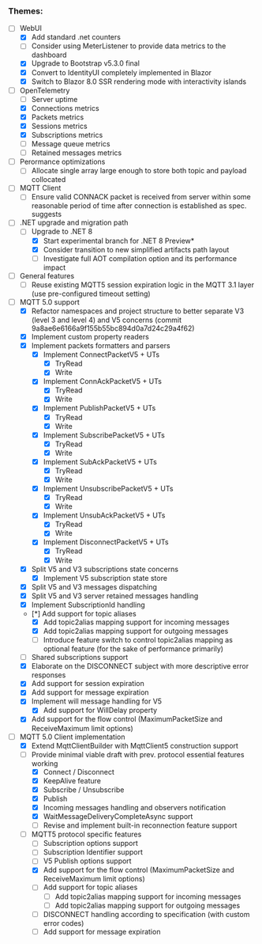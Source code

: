 
### Themes:

- [ ] WebUI
  - [x] Add standard .net counters
  - [ ] Consider using MeterListener to provide data metrics to the dashboard
  - [x] Upgrade to Bootstrap v5.3.0 final
  - [x] Convert to IdentityUI completely implemented in Blazor
  - [x] Switch to Blazor 8.0 SSR rendering mode with interactivity islands
- [ ] OpenTelemetry
  - [ ] Server uptime
  - [x] Connections metrics
  - [x] Packets metrics
  - [x] Sessions metrics
  - [x] Subscriptions metrics
  - [ ] Message queue metrics
  - [ ] Retained messages metrics
- [ ] Perormance optimizations
  - [ ] Allocate single array large enough to store both topic and payload collocated
- [ ] MQTT Client
  - [ ] Ensure valid CONNACK packet is received from server within some reasonable period of time after connection is established as spec. suggests
- [ ] .NET upgrade and migration path
  - [ ] Upgrade to .NET 8
    - [x] Start experimental branch for .NET 8 Preview*
    - [x] Consider transition to new simplified artifacts path layout
    - [ ] Investigate full AOT compilation option and its performance impact
- [ ] General features
  - [ ] Reuse existing MQTT5 session expiration logic in the MQTT 3.1 layer (use pre-configured timeout setting) 
- [ ] MQTT 5.0 support
  - [x] Refactor namespaces and project structure to better separate V3 (level 3 and level 4) and V5 concerns (commit 9a8ae6e6166a9f155b55bc894d0a7d24c29a4f62)
  - [x] Implement custom property readers
  - [x] Implement packets formatters and parsers
    - [x] Implement ConnectPacketV5 + UTs
      - [x] TryRead
      - [x] Write
    - [x] Implement ConnAckPacketV5 + UTs
      - [x] TryRead
      - [x] Write
    - [x] Implement PublishPacketV5 + UTs
      - [x] TryRead
      - [x] Write
    - [x] Implement SubscribePacketV5 + UTs
      - [x] TryRead
      - [x] Write
    - [x] Implement SubAckPacketV5 + UTs 
      - [x] TryRead
      - [x] Write
    - [x] Implement UnsubscribePacketV5 + UTs
      - [x] TryRead
      - [x] Write
    - [x] Implement UnsubAckPacketV5 + UTs 
      - [x] TryRead
      - [x] Write
    - [x] Implement DisconnectPacketV5 + UTs 
      - [x] TryRead
      - [x] Write
  - [x] Split V5 and V3 subscriptions state concerns
    - [x] Implement V5 subscription state store 
  - [x] Split V5 and V3 messages dispatching
  - [x] Split V5 and V3 server retained messages handling
  - [x] Implement SubscriptionId handling
  - [*] Add support for topic aliases
    - [x] Add topic2alias mapping support for incoming messages 
    - [x] Add topic2alias mapping support for outgoing messages 
    - [ ] Introduce feature switch to control topic2alias mapping as optional feature (for the sake of performance primarily) 
  - [ ] Shared subscriptions support
  - [x] Elaborate on the DISCONNECT subject with more descriptive error responses
  - [x] Add support for session expiration
  - [x] Add support for message expiration
  - [x] Implement will message handling for V5
    - [x] Add support for WillDelay property
  - [x] Add support for the flow control (MaximumPacketSize and ReceiveMaximum limit options)
- [ ] MQTT 5.0 Client implementation
  - [x] Extend MqttClientBuilder with MqttClient5 construction support
  - [ ] Provide minimal viable draft with prev. protocol essential features working
    - [x] Connect / Disconnect
    - [x] KeepAlive feature
    - [x] Subscribe / Unsubscribe
    - [x] Publish
    - [x] Incoming messages handling and observers notification  
    - [x] WaitMessageDeliveryCompleteAsync support
    - [ ] Revise and implement built-in reconnection feature support
  - [ ] MQTT5 protocol specific features
    - [ ] Subscription options support
    - [ ] Subscription Identifier support
    - [ ] V5 Publish options support 
    - [x] Add support for the flow control (MaximumPacketSize and ReceiveMaximum limit options)
    - [ ] Add support for topic aliases
      - [ ] Add topic2alias mapping support for incoming messages 
      - [ ] Add topic2alias mapping support for outgoing messages 
    - [ ] DISCONNECT handling according to specification (with custom error codes)
    - [ ] Add support for message expiration